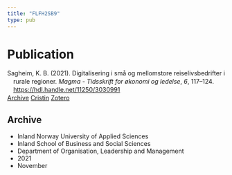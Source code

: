 ```yaml
---
title: "FLFH2SB9"
type: pub
---
```

<h1>Publication</h1>
<article id="csl-bib-container-FLFH2SB9" class="csl-bib-container">
  <div class="csl-bib-body" style="line-height: 1.35; padding-left: 1em; text-indent:-1em;">
  <div class="csl-entry">Sagheim, K. B. (2021). Digitalisering i sm&#xE5; og mellomstore reiselivsbedrifter i rurale regioner. <i>Magma - Tidsskrift for &#xF8;konomi og ledelse</i>, <i>6</i>, 117&#x2013;124. <a href="https://hdl.handle.net/11250/3030991">https://hdl.handle.net/11250/3030991</a></div>
</div>
  <div class="csl-bib-buttons">
    <a href="#taxonomy-article-FLFH2SB9" class="csl-bib-button">Archive</a>
    <a href alt="Cristin URL" class="csl-bib-button">Cristin</a>
    <a href alt="Zotero URL" class="csl-bib-button">Zotero</a>
  </div>
  <div id="csl-bib-meta-container-FLFH2SB9"></div>
</article>
<div id="csl-bib-meta-FLFH2SB9" class="csl-bib-meta">
  <article id="taxonomy-article-FLFH2SB9" class="taxonomy-article">
    <h1>Archive</h1>
    <ul>
      <li>Inland Norway University of Applied Sciences</li>
      <li>Inland School of Business and Social Sciences</li>
      <li>Department of Organisation, Leadership and Management</li>
      <li>2021</li>
      <li>November</li>
    </ul>
  </article>
</div>
